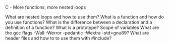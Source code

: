 C - More functions, more nested loops

What are nested loops and how to use them?
What is a function and how do you use functions?
What is the difference between a declaration and a definition of a function?
What is a prototype?
Scope of variables
What are the gcc flags -Wall -Werror -pedantic -Wextra -std=gnu89?
What are header files and how to to use them with #include?
